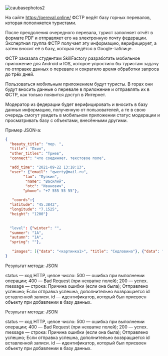 ![caubasephotos2](https://github.com/Uks130322/pereval/assets/101522861/2cef4890-8ebd-4f29-b3ac-bd86e15228b8)

На сайте https://pereval.online/ ФСТР ведёт базу горных перевалов, которая пополняется туристами.

После преодоления очередного перевала, турист заполняет отчёт в формате PDF и отправляет его на электронную почту федерации. Экспертная группа ФСТР получает эту информацию, верифицирует, а затем вносит её в базу, которая ведётся в Google-таблице.

ФСТР заказала студентам SkillFactory разработать мобильное приложение для Android и IOS, которое упростило бы туристам задачу по отправке данных о перевале и сократило время обработки запроса до трёх дней.

Пользоваться мобильным приложением будут туристы. В горах они будут вносить данные о перевале в приложение и отправлять их в ФСТР, как только появится доступ в Интернет.

Модератор из федерации будет верифицировать и вносить в базу данных информацию, полученную от пользователей, а те в свою очередь смогут увидеть в мобильном приложении статус модерации и просматривать базу с объектами, внесёнными другими.

Пример JSON-а:
```JSON
{
  "beauty_title": "пер. ",
  "title": "Пхия",
  "other_titles": "Триев",
  "connect": "что соединяет, текстовое поле",
 
  "add_time": "2021-09-22 13:18:13",
  "user": {"email": "qwerty@mail.ru", 		
        "fam": "Пупкин",
		 "name": "Василий",
		 "otc": "Иванович",
        "phone": "+7 555 55 55"}, 
 
   "coords":{
  "latitude": "45.3842",
  "longitude": "7.1525",
  "height": "1200"}
 
 
  "level": {"winter": "",
  "summer": "1А",
  "autumn": "1А",
  "spring": ""},
 
   "images": [{"data": "<картинка1>", "title": "Седловина"}, {"data": "<картинка>", "title": "Подъём"}]
}
```
Результат метода: JSON

status — код HTTP, целое число:
500 — ошибка при выполнении операции;
400 — Bad Request (при нехватке полей);
200 — успех.
message — строка:
Причина ошибки (если она была);
Отправлено успешно;
Если отправка успешна, дополнительно возвращается id вставленной записи.
id — идентификатор, который был присвоен объекту при добавлении в базу данных.

Результат метода: JSON

status — код HTTP, целое число:
500 — ошибка при выполнении операции;
400 — Bad Request (при нехватке полей);
200 — успех.
message — строка:
Причина ошибки (если она была);
Отправлено успешно;
Если отправка успешна, дополнительно возвращается id вставленной записи.
id — идентификатор, который был присвоен объекту при добавлении в базу данных.

